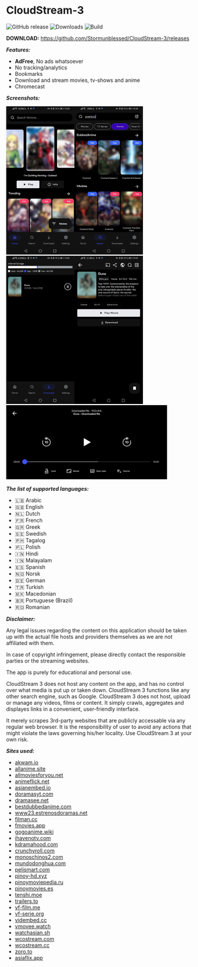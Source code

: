 # CloudStream-3

![GitHub release](https://img.shields.io/github/v/release/Stormunblessed/cloudstream-3?sort=semver&style=for-the-badge)
![Downloads](https://img.shields.io/github/downloads/Stormunblessed/CloudStream-3/total?color=blue&style=for-the-badge)
![Build](https://img.shields.io/github/workflow/status/stormunblessed/CloudStream-3/Pre-release?style=for-the-badge)

**DOWNLOAD:**
https://github.com/Stormunblessed/CloudStream-3/releases


***Features:***
+ **AdFree**, No ads whatsoever
+ No tracking/analytics
+ Bookmarks
+ Download and stream movies, tv-shows and anime
+ Chromecast

***Screenshots:***

<img src="./.github/home.jpg" height="400"/><img src="./.github/search.jpg" height="400"/><img src="./.github/downloads.jpg" height="400"/><img src="./.github/results.jpg" height="400"/>
<img src="./.github/player.jpg" height="200"/>

***The list of supported languages:***
* 🇱🇧 Arabic
* 🇬🇧 English
* 🇳🇱 Dutch
* 🇫🇷 French
* 🇬🇷 Greek
* 🇸🇪 Swedish
* 🇵🇭 Tagalog
* 🇵🇱 Polish
* 🇮🇳 Hindi
* 🇮🇳 Malayalam
* 🇪🇸 Spanish
* 🇳🇴 Norsk
* 🇩🇪 German
* 🇹🇷 Turkish
* 🇲🇰 Macedonian
* 🇧🇷 Portuguese (Brazil)
* 🇷🇴 Romanian

***Disclaimer:***

Any legal issues regarding the content on this application should be taken up with the actual file hosts and providers themselves as we are not affiliated with them.

In case of copyright infringement, please directly contact the responsible parties or the streaming websites.

The app is purely for educational and personal use.

CloudStream 3 does not host any content on the app, and has no control over what media is put up or taken down. CloudStream 3 functions like any other search engine, such as Google. CloudStream 3 does not host, upload or manage any videos, films or content. It simply crawls, aggregates and displayes links in a convenient, user-friendly interface.

It merely scrapes 3rd-party websites that are publicly accessable via any regular web browser. It is the responsibility of user to avoid any actions that might violate the laws governing his/her locality. Use CloudStream 3 at your own risk.


***Sites used:***
<!-- Do not remove those two comments -->
<!--SITE LIST START-->
- [akwam.io](https://akwam.io) 
- [allanime.site](https://allanime.site) 
- [allmoviesforyou.net](https://allmoviesforyou.net) 
- [animeflick.net](https://animeflick.net) 
- [asianembed.io](https://asianembed.io) 
- [doramasyt.com](https://doramasyt.com) 
- [dramasee.net](https://dramasee.net) 
- [bestdubbedanime.com](https://bestdubbedanime.com) 
- [www23.estrenosdoramas.net](https://www23.estrenosdoramas.net) 
- [filman.cc](https://filman.cc) 
- [fmovies.app](https://fmovies.app) 
- [gogoanime.wiki](https://gogoanime.wiki) 
- [ihavenotv.com](https://ihavenotv.com) 
- [kdramahood.com](https://kdramahood.com) 
- [crunchyroll.com](http://www.crunchyroll.com) 
- [monoschinos2.com](https://monoschinos2.com) 
- [mundodonghua.com](https://www.mundodonghua.com) 
- [pelismart.com](https://pelismart.com) 
- [pinoy-hd.xyz](https://www.pinoy-hd.xyz) 
- [pinoymoviepedia.ru](https://pinoymoviepedia.ru) 
- [pinoymovies.es](https://pinoymovies.es) 
- [tenshi.moe](https://tenshi.moe) 
- [trailers.to](https://trailers.to) 
- [vf-film.me](https://vf-film.me) 
- [vf-serie.org](https://vf-serie.org) 
- [vidembed.cc](https://vidembed.cc) 
- [vmovee.watch](https://www.vmovee.watch) 
- [watchasian.sh](https://watchasian.sh) 
- [wcostream.com](https://www.wcostream.com) 
- [wcostream.cc](https://wcostream.cc) 
- [zoro.to](https://zoro.to) 
- [asiaflix.app](https://asiaflix.app) 
<!--SITE LIST END-->
